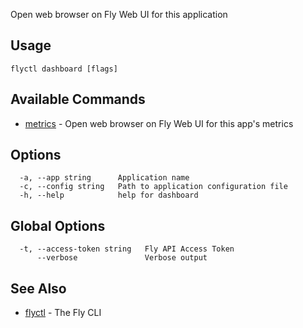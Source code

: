 Open web browser on Fly Web UI for this application

## Usage
~~~
flyctl dashboard [flags]
~~~

## Available Commands
* [metrics](/docs/flyctl/dashboard-metrics/)	 - Open web browser on Fly Web UI for this app's metrics

## Options

~~~
  -a, --app string      Application name
  -c, --config string   Path to application configuration file
  -h, --help            help for dashboard
~~~

## Global Options

~~~
  -t, --access-token string   Fly API Access Token
      --verbose               Verbose output
~~~

## See Also

* [flyctl](/docs/flyctl/help/)	 - The Fly CLI


